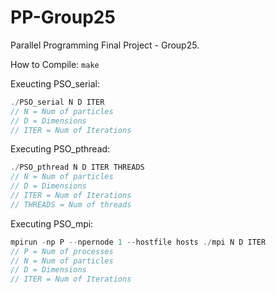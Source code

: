 # PP-Group25
Parallel Programming Final Project - Group25. <br>

How to Compile:
`make`

Exeucting PSO_serial:
```C
./PSO_serial N D ITER
// N = Num of particles
// D = Dimensions
// ITER = Num of Iterations
```

Executing PSO_pthread:
```C
./PSO_pthread N D ITER THREADS
// N = Num of particles
// D = Dimensions
// ITER = Num of Iterations
// THREADS = Num of threads
```

Executing PSO_mpi:
```C
mpirun -np P --npernode 1 --hostfile hosts ./mpi N D ITER
// P = Num of processes
// N = Num of particles
// D = Dimensions
// ITER = Num of Iterations
```
